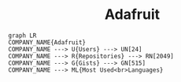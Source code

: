 <h1 align="center">Adafruit</h1>

```mermaid
graph LR
COMPANY_NAME{Adafruit}
COMPANY_NAME ---> U{Users} ---> UN[24]
COMPANY_NAME ---> R{Repositories} ---> RN[2049]
COMPANY_NAME ---> G{Gists} ---> GN[515]
COMPANY_NAME ---> ML{Most Used<br>Languages}
```

